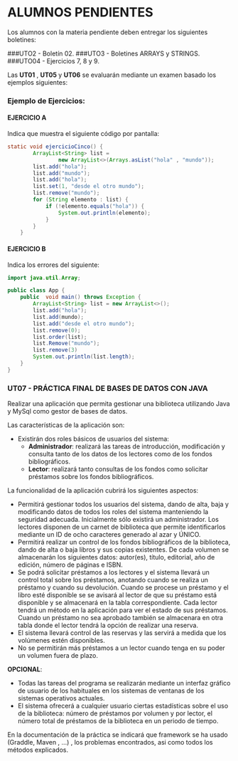# ALUMNOS PENDIENTES
Los alumnos con la materia pendiente deben entregar los siguientes boletines:

###UTO2  - Boletín 02.
###UTO3 - Boletines ARRAYS y STRINGS.
###UTO04 - Ejercicios 7, 8 y 9.


Las **UT01** , **UT05** y **UT06** se evaluarán mediante un examen basado los ejemplos siguientes:

### Ejemplo de Ejercicios:
#### EJERCICIO A
Indica que muestra el siguiente código por pantalla:

```java
static void ejercicioCinco() {
        ArrayList<String> list =
                new ArrayList<>(Arrays.asList("hola" , "mundo"));
        list.add("hola");
        list.add("mundo");
        list.add("hola");
        list.set(1, "desde el otro mundo");
        list.remove("mundo");
        for (String elemento : list) {
            if (!elemento.equals("hola")) {
                System.out.println(elemento);
            }
        }
    }
```

#### EJERCICIO B
Indica los errores del siguiente:

```java
import java.util.Array;

public class App {
    public  void main() throws Exception {        
        ArrayList<String> list = new ArrayList<>();
        list.add("hola");
        list.add(mundo);
        list.add("desde el otro mundo");
        list.remove(0);        
        list.order(list);
        list.Remove("mundo");
        list.remove(3)
        System.out.println(list.length);
    }
}
```

### UT07 - PRÁCTICA FINAL DE BASES DE DATOS CON JAVA
Realizar una aplicación que permita gestionar una biblioteca utilizando Java y MySql como gestor de bases de datos.

Las características de la aplicación son:

- Existirán dos roles básicos de usuarios del sistema: 
  - **Administrador**: realizará las tareas  de introducción, modificación y consulta tanto de los datos de los lectores como de los fondos bibliográficos.
  -  **Lector**: realizará tanto consultas de los fondos como solicitar préstamos sobre los fondos bibliográficos. 


La funcionalidad de la aplicación cubrirá los siguientes aspectos:  

- Permitirá gestionar todos los usuarios del sistema, dando de alta, baja y modificando datos de todos los roles del sistema manteniendo la seguridad adecuada. Inicialmente sólo existirá un administrador. Los lectores disponen de un carnet de biblioteca que permite identificarlos mediante un ID de ocho caracteres generado al azar y ÚNICO.
- Permitirá realizar un control de los fondos bibliográficos de la biblioteca, dando de alta o baja libros y sus copias existentes.  De cada volumen se almacenarán los siguientes datos: autor(es), título, editorial, año de edición, número de páginas e ISBN.        
- Se podrá solicitar préstamos a los lectores y el sistema llevará un control total sobre los préstamos, anotando cuando se realiza un préstamo y cuando su devolución. Cuando se procese un préstamo y el libro esté disponible se se avisará al lector de que su préstamo está disponible y se almacenará en la tabla correspondiente. Cada lector tendrá un método en la aplicación  para ver el estado de sus préstamos. Cuando un préstamo no sea aprobado también se almacenara en otra tabla donde el lector tendrá la opción de realizar una reserva.   
- El sistema llevará control de las reservas y las servirá a medida que los volúmenes estén disponibles. 
- No se permitirán más préstamos a un lector cuando tenga en su poder un volumen fuera de plazo.


**OPCIONAL**: 

- Todas las tareas del programa se realizarán mediante un interfaz gráfico de usuario de los habituales en los sistemas de ventanas de los sistemas operativos actuales.
- El sistema ofrecerá a cualquier usuario ciertas estadísticas sobre el uso de la biblioteca: número de préstamos por volumen y por lector, el número total de préstamos de la biblioteca en un periodo de tiempo.

En la documentación de la práctica se indicará que framework se ha usado (Graddle, Maven , ...) , los problemas encontrados, asi como todos los métodos explicados.




